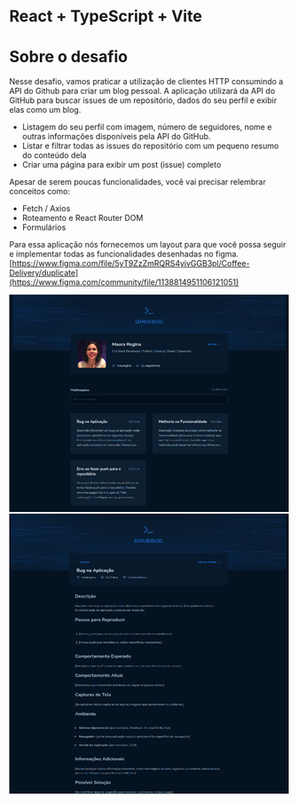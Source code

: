 # React + TypeScript + Vite

# Sobre o desafio

Nesse desafio, vamos praticar a utilização de clientes HTTP consumindo a API do Github para criar um blog pessoal. A aplicação utilizará da API do GitHub para buscar issues de um repositório, dados do seu perfil e exibir elas como um blog.

- Listagem do seu perfil com imagem, número de seguidores, nome e outras informações disponíveis pela API do GitHub.
- Listar e filtrar todas as issues do repositório com um pequeno resumo do conteúdo dela
- Criar uma página para exibir um post (issue) completo

Apesar de serem poucas funcionalidades, você vai precisar relembrar conceitos como:

- Fetch / Axios
- Roteamento e React Router DOM
- Formulários

Para essa aplicação nós fornecemos um layout para que você possa seguir e implementar todas as funcionalidades desenhadas no figma. [https://www.figma.com/file/5yT9ZzZmRQRS4yivGGB3pl/Coffee-Delivery/duplicate](https://www.figma.com/community/file/1138814951106121051)

<p float="left">
 <img src="https://github.com/Mauregina/ignite-github-blog/blob/master/public/screen1.png" width="800" />
 <img src="https://github.com/Mauregina/ignite-github-blog/blob/master/public/screen2.png" width="800" />
</p>
